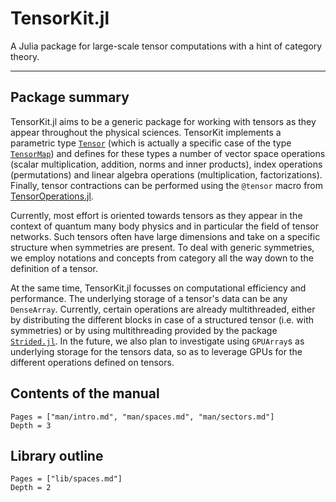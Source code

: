 # TensorKit.jl

A Julia package for large-scale tensor computations with a hint of category theory.
***

## Package summary

TensorKit.jl aims to be a generic package for working with tensors as they appear throughout
the physical sciences. TensorKit implements a parametric type [`Tensor`](@ref) (which is actually
a specific case of the type [`TensorMap`](@ref)) and defines for these types a number of
vector space operations (scalar multiplication, addition, norms and inner products), index
operations (permutations) and linear algebra operations (multiplication, factorizations). Finally,
tensor contractions can be performed using the `@tensor` macro from [TensorOperations.jl](https://github.com/Jutho/TensorOperations.jl).

Currently, most effort is oriented towards tensors as they appear in the context of quantum
many body physics and in particular the field of tensor networks. Such tensors often have
large dimensions and take on a specific structure when symmetries are present. To deal with generic
symmetries, we employ notations and concepts from category all the way down to the definition
of a tensor.

At the same time, TensorKit.jl focusses on computational efficiency and performance. The underlying
storage of a tensor's data can be any `DenseArray`. Currently, certain operations are already
multithreaded, either by distributing the different blocks in case of a structured tensor
(i.e. with symmetries) or by using multithreading provided by the package [`Strided.jl`](https://github.com/Jutho/Strided.jl).
In the future, we also plan to investigate using `GPUArray`s as underlying storage for the tensors
data, so as to leverage GPUs for the different operations defined on tensors.


## Contents of the manual

```@contents
Pages = ["man/intro.md", "man/spaces.md", "man/sectors.md"]
Depth = 3
```

## Library outline

```@contents
Pages = ["lib/spaces.md"]
Depth = 2
```
